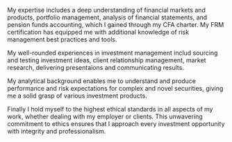 <!-- #### Skills and Experience
- Knowledge of financial markets and products, portfolio management, analysis of financial statements and pension funds accounting, from the CFA charter.

- Knowledge of risk management best practices and tools, from the FRM certification.

- Good understanding of investment products. My analytical background allows me to understand and produce performance and risk expectations for novel or complex securities.

- Experience with investment support (sourcing and testing investment ideas), client relationships, market research, and communication, both internal and with clients.

- Highest ethical standards in dealing with the employer and the clients.-->

My expertise includes a deep understanding of financial markets and products, portfolio management, analysis of financial statements, and pension funds accounting, which I gained through my CFA charter. My FRM certification has equipped me with additional knowledge of risk management best practices and tools.

My well-rounded experiences in investment management includ sourcing and testing investment ideas, client relationship management, market research, delivering presentaions and communicating results.

My analytical background enables me to understand and produce performance and risk expectations for complex and novel securities, giving me a solid grasp of various investment products. 

Finally I hold myself to the highest ethical standards in all aspects of my work, whether dealing with my employer or clients. This unwavering commitment to ethics ensures that I approach every investment opportunity with integrity and professionalism.